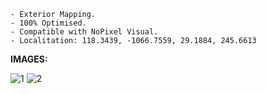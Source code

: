     - Exterior Mapping.
    - 100% Optimised.
    - Compatible with NoPixel Visual.
    - Localitation: 118.3439, -1066.7559, 29.1884, 245.6613

**IMAGES:**

![1](https://i.imgur.com/iZagz1s.jpeg)
![2](https://i.imgur.com/yktHR9M.jpeg)
